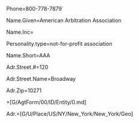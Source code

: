Phone=800-778-7879`

Name.Given=American Arbitration Association

Name.Inc=</i>

Personality.type=not-for-profit association

Name.Short=AAA

Adr.Street.#=120

Adr.Street.Name=Broadway

Adr.Zip=10271

=[G/AgtForm/00/ID/Entity/0.md]

Adr.=[G/U/Place/US/NY/New_York/New_York/Geo]
